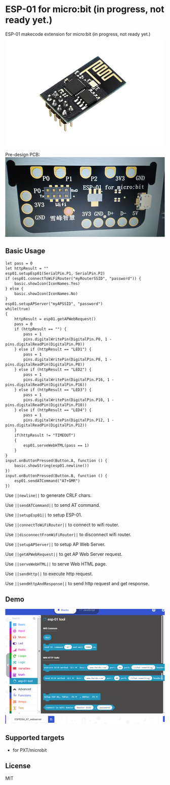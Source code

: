 # ESP-01 for micro:bit (in progress, not ready yet.)

ESP-01 makecode extension for micro:bit (in progress, not ready yet.)

![Alt text](https://github.com/51bit/esp01/raw/master/icon.png?raw=true "ESP-01")

Pre-design PCB:
![Alt text](https://github.com/51bit/esp01/raw/master/version0.1.jpg?raw=true "ESP-01 for micro:bit")

## Basic Usage

```blocks
let pass = 0
let httpResult = ""
esp01.setupEsp01(SerialPin.P1, SerialPin.P2)
if (esp01.connectToWiFiRouter("myRouterSSID", "password")) {
    basic.showIcon(IconNames.Yes)
} else {
    basic.showIcon(IconNames.No)
}
esp01.setupAPServer("myAPSSID", "password")
while(true)
{
    httpResult = esp01.getAPWebRequest()
    pass = 0
    if (httpResult == "") {
        pass = 1
        pins.digitalWritePin(DigitalPin.P0, 1 - pins.digitalReadPin(DigitalPin.P0))
    } else if (httpResult == "LED1") {
        pass = 1
        pins.digitalWritePin(DigitalPin.P8, 1 - pins.digitalReadPin(DigitalPin.P8))
    } else if (httpResult == "LED2") {
        pass = 1
        pins.digitalWritePin(DigitalPin.P16, 1 - pins.digitalReadPin(DigitalPin.P16))
    } else if (httpResult == "LED3") {
        pass = 1
        pins.digitalWritePin(DigitalPin.P10, 1 - pins.digitalReadPin(DigitalPin.P10))
    } else if (httpResult == "LED4") {
        pass = 1
        pins.digitalWritePin(DigitalPin.P12, 1 - pins.digitalReadPin(DigitalPin.P12))
    }
    if(httpResult != "TIMEOUT")
    {
        esp01.serveWebHTML(pass == 1)
    }
}
input.onButtonPressed(Button.A, function () {
    basic.showString(esp01.newline())
})
input.onButtonPressed(Button.B, function () {
    esp01.sendATCommand("AT+GMR")
})
```
Use ``||newline||`` to generate CRLF chars.

Use ``||sendATCommand||`` to send AT command.

Use ``||setupEsp01||`` to setup ESP-01.

Use ``||connectToWiFiRouter||`` to connect to wifi router.

Use ``||disconnectFromWiFiRouter||`` to disconnect wifi router.

Use ``||setupAPServer||`` to setup AP Web Server.

Use ``||getAPWebRequest||`` to get AP Web Server request.

Use ``||serveWebHTML||`` to serve Web HTML page.

Use ``||sendHttp||`` to execute http request.

Use ``||sendHttpAndResponse||`` to send http request and get response.

## Demo

![Alt text](https://github.com/51bit/esp01/raw/master/esp01.png?raw=true "ESP-01 makecode program screenshot")

## Supported targets

* for PXT/microbit

## License

MIT
